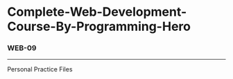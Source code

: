 # Complete-Web-Development-Course-By-Programming-Hero
### WEB-09
---------------------------------------------------------
Personal Practice Files
